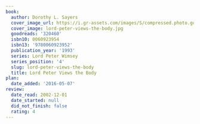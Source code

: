 ```yaml
---
book:
  author: Dorothy L. Sayers
  cover_image_url: https://i.gr-assets.com/images/S/compressed.photo.goodreads.com/books/1519841076l/320460._SX98_.jpg
  cover_image: lord-peter-views-the-body.jpg
  goodreads: '320460'
  isbn10: 0060923954
  isbn13: '9780060923952'
  publication_year: '1993'
  series: Lord Peter Wimsey
  series_position: '4'
  slug: lord-peter-views-the-body
  title: Lord Peter Views the Body
plan:
  date_added: '2016-05-07'
review:
  date_read: 2002-12-01
  date_started: null
  did_not_finish: false
  rating: 4
---
```

